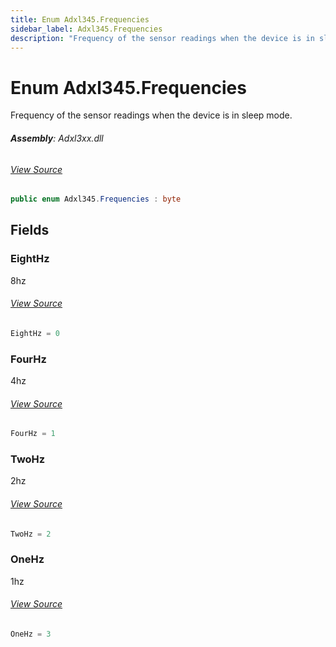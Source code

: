 ```yaml
---
title: Enum Adxl345.Frequencies
sidebar_label: Adxl345.Frequencies
description: "Frequency of the sensor readings when the device is in sleep mode."
---
```

# Enum Adxl345.Frequencies
Frequency of the sensor readings when the device is in sleep mode.

###### **Assembly**: Adxl3xx.dll
###### [View Source](https://github.com/WildernessLabs/Meadow.Foundation.git/blob/develop/Source/Meadow.Foundation.Peripherals/Sensors.Motion.Adxl3xx/Driver/Drivers/Adxl345_Extras/Adxl345.Frequencies.cs#L11)
```csharp title="Declaration"
public enum Adxl345.Frequencies : byte
```
## Fields
### EightHz
8hz
###### [View Source](https://github.com/WildernessLabs/Meadow.Foundation.git/blob/develop/Source/Meadow.Foundation.Peripherals/Sensors.Motion.Adxl3xx/Driver/Drivers/Adxl345_Extras/Adxl345.Frequencies.cs#L16)
```csharp title="Declaration"
EightHz = 0
```
### FourHz
4hz
###### [View Source](https://github.com/WildernessLabs/Meadow.Foundation.git/blob/develop/Source/Meadow.Foundation.Peripherals/Sensors.Motion.Adxl3xx/Driver/Drivers/Adxl345_Extras/Adxl345.Frequencies.cs#L20)
```csharp title="Declaration"
FourHz = 1
```
### TwoHz
2hz
###### [View Source](https://github.com/WildernessLabs/Meadow.Foundation.git/blob/develop/Source/Meadow.Foundation.Peripherals/Sensors.Motion.Adxl3xx/Driver/Drivers/Adxl345_Extras/Adxl345.Frequencies.cs#L24)
```csharp title="Declaration"
TwoHz = 2
```
### OneHz
1hz
###### [View Source](https://github.com/WildernessLabs/Meadow.Foundation.git/blob/develop/Source/Meadow.Foundation.Peripherals/Sensors.Motion.Adxl3xx/Driver/Drivers/Adxl345_Extras/Adxl345.Frequencies.cs#L28)
```csharp title="Declaration"
OneHz = 3
```
